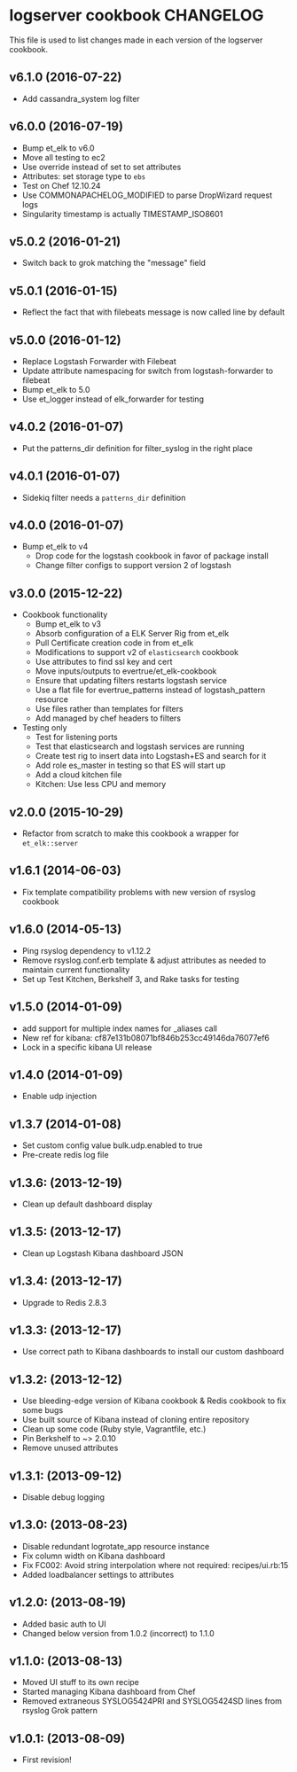 logserver cookbook CHANGELOG
============================
This file is used to list changes made in each version of the logserver cookbook.

v6.1.0 (2016-07-22)
-------------------
* Add cassandra_system log filter

v6.0.0 (2016-07-19)
-------------------
* Bump et_elk to v6.0
* Move all testing to ec2
* Use override instead of set to set attributes
* Attributes: set storage type to `ebs`
* Test on Chef 12.10.24
* Use COMMONAPACHELOG_MODIFIED to parse DropWizard request logs
* Singularity timestamp is actually TIMESTAMP_ISO8601

v5.0.2 (2016-01-21)
-------------------
* Switch back to grok matching the "message" field

v5.0.1 (2016-01-15)
-------------------
* Reflect the fact that with filebeats message is now called line by default

v5.0.0 (2016-01-12)
-------------------
* Replace Logstash Forwarder with Filebeat
* Update attribute namespacing for switch from logstash-forwarder to filebeat
* Bump et_elk to 5.0
* Use et_logger instead of elk_forwarder for testing

v4.0.2 (2016-01-07)
-------------------
* Put the patterns_dir definition for filter_syslog in the right place

v4.0.1 (2016-01-07)
-------------------
* Sidekiq filter needs a `patterns_dir` definition

v4.0.0 (2016-01-07)
-------------------
* Bump et_elk to v4
    - Drop code for the logstash cookbook in favor of package install
    - Change filter configs to support version 2 of logstash

v3.0.0 (2015-12-22)
-------------------
* Cookbook functionality
    - Bump et_elk to v3
    - Absorb configuration of a ELK Server Rig from et_elk
    - Pull Certificate creation code in from et_elk
    - Modifications to support v2 of `elasticsearch` cookbook
    - Use attributes to find ssl key and cert
    - Move inputs/outputs to evertrue/et_elk-cookbook
    - Ensure that updating filters restarts logstash service
    - Use a flat file for evertrue_patterns instead of logstash_pattern resource
    - Use files rather than templates for filters
    - Add managed by chef headers to filters
* Testing only
    - Test for listening ports
    - Test that elasticsearch and logstash services are running
    - Create test rig to insert data into Logstash+ES and search for it
    - Add role es_master in testing so that ES will start up
    - Add a cloud kitchen file
    - Kitchen: Use less CPU and memory

v2.0.0 (2015-10-29)
-------------------

* Refactor from scratch to make this cookbook a wrapper for `et_elk::server`

v1.6.1 (2014-06-03)
-------------------

* Fix template compatibility problems with new version of rsyslog cookbook

v1.6.0 (2014-05-13)
-------------------

* Ping rsyslog dependency to v1.12.2
* Remove rsyslog.conf.erb template & adjust attributes as needed to maintain current functionality
* Set up Test Kitchen, Berkshelf 3, and Rake tasks for testing


v1.5.0 (2014-01-09)
------------------

* add support for multiple index names for _aliases call
* New ref for kibana: cf87e131b08071bf846b253cc49146da76077ef6
* Lock in a specific kibana UI release

v1.4.0 (2014-01-09)
------------------

* Enable udp injection

v1.3.7 (2014-01-08)
------------------

* Set custom config value bulk.udp.enabled to true
* Pre-create redis log file

v1.3.6: (2013-12-19)
-------------------

* Clean up default dashboard display

v1.3.5: (2013-12-17)
-------------------

* Clean up Logstash Kibana dashboard JSON

v1.3.4: (2013-12-17)
-------------------

* Upgrade to Redis 2.8.3

v1.3.3: (2013-12-17)
-------------------

* Use correct path to Kibana dashboards to install our custom dashboard

v1.3.2: (2013-12-12)
-------------------

* Use bleeding-edge version of Kibana cookbook & Redis cookbook to fix some bugs
* Use built source of Kibana instead of cloning entire repository
* Clean up some code (Ruby style, Vagrantfile, etc.)
* Pin Berkshelf to ~> 2.0.10
* Remove unused attributes

v1.3.1: (2013-09-12)
-------------------

* Disable debug logging

v1.3.0: (2013-08-23)
-------------------

* Disable redundant logrotate_app resource instance
* Fix column width on Kibana dashboard
* Fix FC002: Avoid string interpolation where not required: recipes/ui.rb:15
* Added loadbalancer settings to attributes

v1.2.0: (2013-08-19)
-------------------

* Added basic auth to UI
* Changed below version from 1.0.2 (incorrect) to 1.1.0

v1.1.0: (2013-08-13)
-------------------

* Moved UI stuff to its own recipe
* Started managing Kibana dashboard from Chef
* Removed extraneous SYSLOG5424PRI and SYSLOG5424SD lines from rsyslog Grok pattern

v1.0.1: (2013-08-09)
-------------------

* First revision!
